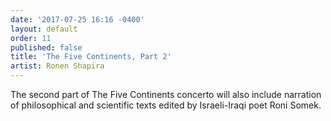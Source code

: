 ```yaml
---
date: '2017-07-25 16:16 -0400'
layout: default
order: 11
published: false
title: 'The Five Continents, Part 2'
artist: Ronen Shapira
---
```

The second part of The Five Continents concerto will also include narration of philosophical and scientific texts edited by Israeli-Iraqi poet Roni Somek.
